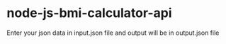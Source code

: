 # node-js-bmi-calculator-api

Enter your json data in input.json file and output will be in output.json file